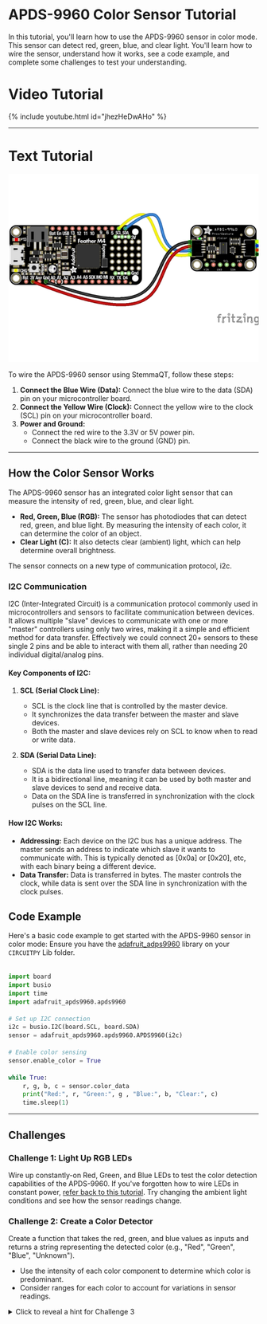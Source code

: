 # APDS-9960 Color Sensor Tutorial

In this tutorial, you'll learn how to use the APDS-9960 sensor in color mode. This sensor can detect red, green, blue, and clear light. You'll learn how to wire the sensor, understand how it works, see a code example, and complete some challenges to test your understanding.

# Video Tutorial

{% include youtube.html id="jhezHeDwAHo" %}

***

# Text Tutorial

![Wiring Diagram](wiring.png)

To wire the APDS-9960 sensor using StemmaQT, follow these steps:

1. **Connect the Blue Wire (Data):** Connect the blue wire to the data (SDA) pin on your microcontroller board.
2. **Connect the Yellow Wire (Clock):** Connect the yellow wire to the clock (SCL) pin on your microcontroller board.
3. **Power and Ground:**
   - Connect the red wire to the 3.3V or 5V power pin.
   - Connect the black wire to the ground (GND) pin.

*** 


## How the Color Sensor Works

The APDS-9960 sensor has an integrated color light sensor that can measure the intensity of red, green, blue, and clear light.

- **Red, Green, Blue (RGB):** The sensor has photodiodes that can detect red, green, and blue light. By measuring the intensity of each color, it can determine the color of an object.
- **Clear Light (C):** It also detects clear (ambient) light, which can help determine overall brightness.

The sensor connects on a new type of communication protocol, i2c. 

### I2C Communication

I2C (Inter-Integrated Circuit) is a communication protocol commonly used in microcontrollers and sensors to facilitate communication between devices. It allows multiple "slave" devices to communicate with one or more "master" controllers using only two wires, making it a simple and efficient method for data transfer. Effectively we could connect 20+ sensors to these single 2 pins and be able to interact with them all, rather than needing 20 individual digital/analog pins. 

#### Key Components of I2C:

1. **SCL (Serial Clock Line):**
   - SCL is the clock line that is controlled by the master device.
   - It synchronizes the data transfer between the master and slave devices.
   - Both the master and slave devices rely on SCL to know when to read or write data.

2. **SDA (Serial Data Line):**
   - SDA is the data line used to transfer data between devices.
   - It is a bidirectional line, meaning it can be used by both master and slave devices to send and receive data.
   - Data on the SDA line is transferred in synchronization with the clock pulses on the SCL line.

#### How I2C Works:

- **Addressing:** Each device on the I2C bus has a unique address. The master sends an address to indicate which slave it wants to communicate with. This is typically denoted as [0x0a] or [0x20], etc, with each binary being a different device. 
- **Data Transfer:** Data is transferred in bytes. The master controls the clock, while data is sent over the SDA line in synchronization with the clock pulses.


## Code Example

Here's a basic code example to get started with the APDS-9960 sensor in color mode:
Ensure you have the [adafruit_adps9960](../../../circuit_python_libraries/lib/adafruit_apds9960/) library on your `CIRCUITPY` Lib folder. 

```python

import board
import busio
import time
import adafruit_apds9960.apds9960

# Set up I2C connection
i2c = busio.I2C(board.SCL, board.SDA)
sensor = adafruit_apds9960.apds9960.APDS9960(i2c)

# Enable color sensing
sensor.enable_color = True

while True:
    r, g, b, c = sensor.color_data
    print("Red:", r, "Green:", g , "Blue:", b, "Clear:", c)
    time.sleep(1)

```

***

## Challenges

### Challenge 1: Light Up RGB LEDs

Wire up constantly-on Red, Green, and Blue LEDs to test the color detection capabilities of the APDS-9960. If you've forgotten how to wire LEDs in constant power, [refer back to this tutorial](../breadboard_basics/breadboard_basics.md). Try changing the ambient light conditions and see how the sensor readings change.

### Challenge 2: Create a Color Detector

Create a function that takes the red, green, and blue values as inputs and returns a string representing the detected color (e.g., "Red", "Green", "Blue", "Unknown").
- Use the intensity of each color component to determine which color is predominant.
- Consider ranges for each color to account for variations in sensor readings.

<details>
<summary>Click to reveal a hint for Challenge 3</summary>
You can use a simple threshold to decide if a color is dominant, e.g., if red > 100, green < 50, blue < 50, it's likely red. Experiment with different thresholds based on your readings.
</details>